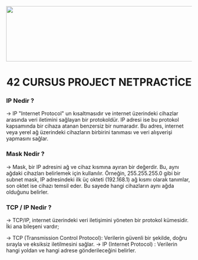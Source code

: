<img src="https://i.imgur.com/TvlDmPS.png" width="1500" height="150">
<div align="center">
  <h1>42 CURSUS PROJECT NETPRACTİCE</h1>
</div>
<h3>IP Nedir ?</h3>
<text> → IP "Internet Protocol" un kısaltmasıdır ve internet üzerindeki cihazlar arasında veri iletimini sağlayan bir protokoldür. IP adresi ise bu protokol kapsamında bir cihaza atanan benzersiz bir numaradır. Bu adres, internet veya yerel ağ üzerindeki cihazların birbirini tanıması ve veri alışverişi yapmasını sağlar.</text>
<h3>Mask Nedir ?</h3>
<text> → Mask, bir IP adresini ağ ve cihaz kısmına ayıran bir değerdir. Bu, aynı ağdaki cihazları belirlemek için kullanılır. Örneğin, 255.255.255.0 gibi bir subnet mask, IP adresindeki ilk üç okteti (192.168.1) ağ kısmı olarak tanımlar, son oktet ise cihazı temsil eder. Bu sayede hangi cihazların aynı ağda olduğunu belirler.</text>
<h3>TCP / IP Nedir ?</h3>
<p> → TCP/IP, internet üzerindeki veri iletişimini yöneten bir protokol kümesidir. İki ana bileşeni vardır;</p>
<text> → TCP (Transmission Control Protocol): Verilerin güvenli bir şekilde, doğru sırayla ve eksiksiz iletilmesini sağlar.</text>
<text> → IP (Internet Protocol) : Verilerin hangi yoldan ve hangi adrese gönderileceğini belirler.</text>

